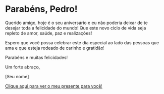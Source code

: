 <!DOCTYPE html>
<html>
<head>
	<title>Parabéns, Pedro!</title>
</head>
<body>
	<h1>Parabéns, Pedro!</h1>
	<p>Querido amigo, hoje é o seu aniversário e eu não poderia deixar de te desejar toda a felicidade do mundo! Que este novo ciclo de vida seja repleto de amor, saúde, paz e realizações!</p>
	<p>Espero que você possa celebrar este dia especial ao lado das pessoas que ama e que esteja rodeado de carinho e gratidão!</p>
	<p>Parabéns e muitas felicidades!</p>
	<p>Um forte abraço,</p>
	<p>[Seu nome]</p>
	<p><a href="[link do presente que você gostaria de dar ao Pedro]">Clique aqui para ver o meu presente para você!</a></p>
</body>
</html>
